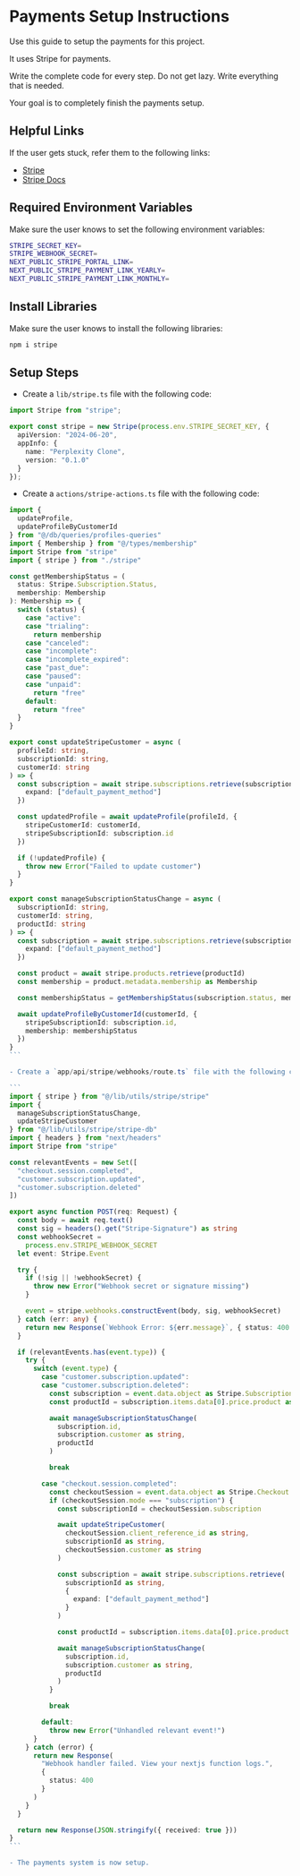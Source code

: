 # Payments Setup Instructions

Use this guide to setup the payments for this project.

It uses Stripe for payments.

Write the complete code for every step. Do not get lazy. Write everything that is needed.

Your goal is to completely finish the payments setup.

## Helpful Links

If the user gets stuck, refer them to the following links:

- [Stripe](https://stripe.com/)
- [Stripe Docs](https://stripe.com/docs)

## Required Environment Variables

Make sure the user knows to set the following environment variables:

```bash
STRIPE_SECRET_KEY=
STRIPE_WEBHOOK_SECRET=
NEXT_PUBLIC_STRIPE_PORTAL_LINK=
NEXT_PUBLIC_STRIPE_PAYMENT_LINK_YEARLY=
NEXT_PUBLIC_STRIPE_PAYMENT_LINK_MONTHLY=
```

## Install Libraries

Make sure the user knows to install the following libraries:

```bash
npm i stripe
```

## Setup Steps

- Create a `lib/stripe.ts` file with the following code:

```ts
import Stripe from "stripe";

export const stripe = new Stripe(process.env.STRIPE_SECRET_KEY, {
  apiVersion: "2024-06-20",
  appInfo: {
    name: "Perplexity Clone",
    version: "0.1.0"
  }
});
```

- Create a `actions/stripe-actions.ts` file with the following code:

````ts
import {
  updateProfile,
  updateProfileByCustomerId
} from "@/db/queries/profiles-queries"
import { Membership } from "@/types/membership"
import Stripe from "stripe"
import { stripe } from "./stripe"

const getMembershipStatus = (
  status: Stripe.Subscription.Status,
  membership: Membership
): Membership => {
  switch (status) {
    case "active":
    case "trialing":
      return membership
    case "canceled":
    case "incomplete":
    case "incomplete_expired":
    case "past_due":
    case "paused":
    case "unpaid":
      return "free"
    default:
      return "free"
  }
}

export const updateStripeCustomer = async (
  profileId: string,
  subscriptionId: string,
  customerId: string
) => {
  const subscription = await stripe.subscriptions.retrieve(subscriptionId, {
    expand: ["default_payment_method"]
  })

  const updatedProfile = await updateProfile(profileId, {
    stripeCustomerId: customerId,
    stripeSubscriptionId: subscription.id
  })

  if (!updatedProfile) {
    throw new Error("Failed to update customer")
  }
}

export const manageSubscriptionStatusChange = async (
  subscriptionId: string,
  customerId: string,
  productId: string
) => {
  const subscription = await stripe.subscriptions.retrieve(subscriptionId, {
    expand: ["default_payment_method"]
  })

  const product = await stripe.products.retrieve(productId)
  const membership = product.metadata.membership as Membership

  const membershipStatus = getMembershipStatus(subscription.status, membership)

  await updateProfileByCustomerId(customerId, {
    stripeSubscriptionId: subscription.id,
    membership: membershipStatus
  })
}
```

- Create a `app/api/stripe/webhooks/route.ts` file with the following code:

```
import { stripe } from "@/lib/utils/stripe/stripe"
import {
  manageSubscriptionStatusChange,
  updateStripeCustomer
} from "@/lib/utils/stripe/stripe-db"
import { headers } from "next/headers"
import Stripe from "stripe"

const relevantEvents = new Set([
  "checkout.session.completed",
  "customer.subscription.updated",
  "customer.subscription.deleted"
])

export async function POST(req: Request) {
  const body = await req.text()
  const sig = headers().get("Stripe-Signature") as string
  const webhookSecret =
    process.env.STRIPE_WEBHOOK_SECRET
  let event: Stripe.Event

  try {
    if (!sig || !webhookSecret) {
      throw new Error("Webhook secret or signature missing")
    }

    event = stripe.webhooks.constructEvent(body, sig, webhookSecret)
  } catch (err: any) {
    return new Response(`Webhook Error: ${err.message}`, { status: 400 })
  }

  if (relevantEvents.has(event.type)) {
    try {
      switch (event.type) {
        case "customer.subscription.updated":
        case "customer.subscription.deleted":
          const subscription = event.data.object as Stripe.Subscription
          const productId = subscription.items.data[0].price.product as string

          await manageSubscriptionStatusChange(
            subscription.id,
            subscription.customer as string,
            productId
          )

          break

        case "checkout.session.completed":
          const checkoutSession = event.data.object as Stripe.Checkout.Session
          if (checkoutSession.mode === "subscription") {
            const subscriptionId = checkoutSession.subscription

            await updateStripeCustomer(
              checkoutSession.client_reference_id as string,
              subscriptionId as string,
              checkoutSession.customer as string
            )

            const subscription = await stripe.subscriptions.retrieve(
              subscriptionId as string,
              {
                expand: ["default_payment_method"]
              }
            )

            const productId = subscription.items.data[0].price.product as string

            await manageSubscriptionStatusChange(
              subscription.id,
              subscription.customer as string,
              productId
            )
          }

          break

        default:
          throw new Error("Unhandled relevant event!")
      }
    } catch (error) {
      return new Response(
        "Webhook handler failed. View your nextjs function logs.",
        {
          status: 400
        }
      )
    }
  }

  return new Response(JSON.stringify({ received: true }))
}
```

- The payments system is now setup.
````
